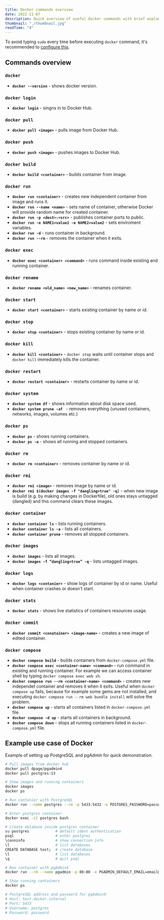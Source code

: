 ```yaml
---
title: Docker commands overview
date: 2022-11-07
description: Quick overview of useful docker commands with brief explanations.
thumbnail: "./thumbnail.jpg"
readTime: "4"
---
```


To avoid typing `sudo` every time before executing `docker` command, it's recommended to [configure this](https://docs.docker.com/engine/install/linux-postinstall/).

## Commands overview

### `docker`
- **`docker --version`** - shows docker version.

### `docker login`
- **`docker login`** - singns in to Docker Hub.

### `docker pull`
- **`docker pull <image>`** - pulls image from Docker Hub.

### `docker push`
- **`docker push <image>`** - pushes images to Docker Hub.

### `docker build`
- **`docker build <container>`** - builds container from image.

### `docker run`
- **`docker run <container>`** - creates new independent container from image and runs it.
- **`docker run --name <name>`** - sets name of container, otherwise Docker will provide random name for created container.
- **`docker run -p <dest>:<src>`** - publishes container ports to public.
- **`docker run -e NAME1=value1 -e NAME2=value2`** - sets enviroment variables.
- **`docker run -d`** - runs container in background.
- **`docker run --rm`** - removes the container when it exits.

### `docker exec`
- **`docker exec <container> <command>`** - runs command inside existing and running container.

### `docker rename`
- **`docker rename <old_name> <new_name>`** - renames container.

### `docker start`
- **`docker start <container>`** - starts existing container by name or id.

### `docker stop`
- **`docker stop <container>`** - stops existing container by name or id.

### `docker kill`
- **`docker kill <container>`** - `docker stop` waits until container stops and `docker kill` immediately kills the container.

### `docker restart`
- **`docker restart <container>`** - restarts container by name or id.

### `docker system`
- **`docker system df`** - shows information about disk space used.
- **`docker system prune -af `** - removes everything (unused containers, networks, images, volumes etc.)

### `docker ps`
- **`docker ps`** - shows running containers.
- **`docker ps -a`** - shows all running and stopped containers.

### `docker rm`
- **`docker rm <container>`** - removes container by name or id.

### `docker rmi`
- **`docker rmi <image>`** - removes image by name or id.
- **`docker rmi $(docker images -f "dangling=true" -q)`** - when new image is build (e.g. by making changes in Dockerfile), old ones stays untagged (dangled) and this command clears these images.

### `docker container`
- **`docker container ls`** - lists running containers.
- **`docker container ls -a`** - lists all containers.
- **`docker container prune`** - removes all stopped containers.

### `docker images`
- **`docker images`** - lists all images.
- **`docker images -f “dangling=true” -q`** - lists untagged images.

### `docker logs`
- **`docker logs <contanier>`** - show logs of container by id or name. Useful when container crashes or doesn't start.

### `docker stats`
- **`docker stats`** - shows live statistics of containers resources usage.

### `docker commit`
- **`docker commit <conatainer> <image-name>`** - creates a new image of edited container.

### `docker compose`
- **`docker compose build`** - builds containers from `docker-compose.yml` file.
- **`docker compose exec <container-name> <command>`** - run command in existing and running container. For example we can access container shell by typing `docker compose exec web sh`.
- **`docker compose run --rm <container-name> <command>`** - creates new independet container and removes it when it exits. Useful when `docker compose up` fails, because for example some gems are not installed, and executing `docker compose run --rm web bundle install` will solve the problem.
- **`docker compose up`** - starts all containers listed in `docker-compose.yml` file.
- **`docker compose -d up`** - starts all containers in background.
- **`docker compose down`** - stops all running containers listed in `docker-compose.yml` file.

## Example use case of Docker

Example of setting up PostgreSQL and pgAdmin for quick demonstration.

```bash
# Pull images from docker hub
docker pull dpage/pgadmin4
docker pull postgres:13

# Show images and running containers
docker images
docker ps

# Run contanier with PostgreSQL
docker run --name postgres --rm -p 5433:5432 -e POSTGRES_PASSWORD=password -d postgres:13

# Enter postgres container
docker exec -it postgres bash

# Create database inside postgres container
su postgres            # default ident authentication
psql                   # enter postgres
\conninfo              # show connection info
\l                     # list databases
CREATE DATABASE test;  # create database
\l                     # list databases
\q                     # quit psql

# Run container with pgAdmin4
docker run --rm --name pgadmin -p 80:80 -e PGADMIN_DEFAULT_EMAIL=email@example.com -e PGADMIN_DEFAULT_PASSWORD=password -d dpage/pgadmin4

# Show running containers
docker ps

# PostgreSQL address and password for pgAdmin4:
# Host: host.docker.internal
# Port: 5433
# Username: postgres
# Password: password
```
